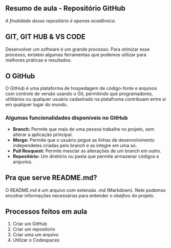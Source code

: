 ## Resumo de aula - Repositório GitHub
_A finalidade desse repositório é apenas acadêmica._

## GIT, GIT HUB & VS CODE
  Desenvolver um software é um grande processo. Para otimizar esse processo, existem algumas
  ferramentas que podemos utilizar para melhores práticas e resultados.

## O GitHub
O GitHub é uma plataforma de hospedagem de código-fonte e arquivos com controle de versão usando o Git,
permitindo que programadores, utilitários ou qualquer usuário cadastrado na platafroma contribuam entre si 
em qualquer lugar do mundo.

### Algumas funcionalidades disponíveis no GitHub
+ **Branch:** Permite que mais de uma pessoa trabalhe no projeto, sem alterar a aplicação principal.
+ **Merge:** Permite que o usuário pegue as linhas de desenvolvimento independetes criadas pelo branch e as integre em uma só.
+ **Pull Resquest:** Permite mesclar as alterações de um branch em outro.
+ **Repositório:** Um diretório ou pasta que permite armazenar códigos e arquvios.

## Pra que serve README.md?
O README.md é um arquivo com extensão .md (Markdown). Nele podemos encotrar informações necessárias para entender 
o obejtivo do projeto.

## Processos feitos em aula
1. Criar um GitHub
2. Criar um repositorio
3. Criar uma um arquivo
4. Utilizar o Codespaces
